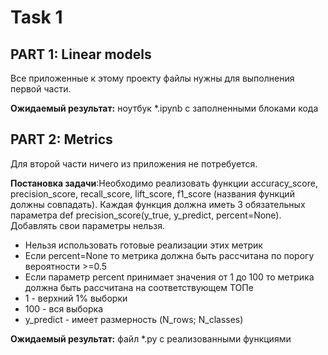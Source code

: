 # Task 1
## PART 1: Linear models
Все приложенные к этому проекту файлы нужны для выполнения первой части.

**Ожидаемый результат:** ноутбук *.ipynb с заполненными блоками кода

## PART 2: Metrics
Для второй части ничего из приложения не потребуется.

**Постановка задачи**:Необходимо реализовать функции accuracy_score, precision_score, recall_score, lift_score, f1_score (названия функций должны совпадать). 
Каждая функция должна иметь 3 обязательных параметра def precision_score(y_true, y_predict, percent=None). Добавлять свои параметры нельзя.

 - Нельзя использовать готовые реализации этих метрик
 - Если percent=None то метрика должна быть рассчитана по порогу вероятности >=0.5
 - Если параметр percent принимает значения от 1 до 100 то метрика должна быть рассчитана на соответствующем ТОПе
 - 1 - верхний 1% выборки
 - 100 - вся выборка
 - y_predict - имеет размерность (N_rows; N_classes)

**Ожидаемый результат:** файл *.py c реализованными функциями
